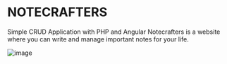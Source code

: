 # NOTECRAFTERS
Simple CRUD Application with PHP and Angular  Notecrafters is a website where you can write and manage important notes for your life.

![image](https://github.com/user-attachments/assets/57d8b95e-65f1-4655-8c5a-bc29cd2c3594)
